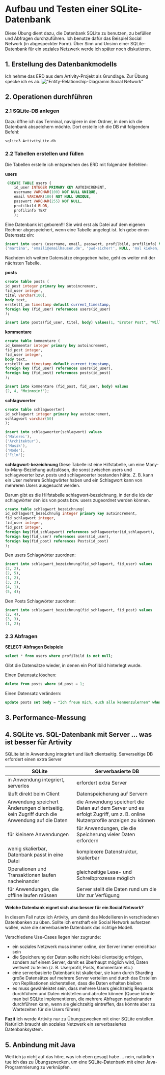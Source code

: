 # Aufbau und Testen einer SQLite-Datenbank


Diese Übung dient dazu, die Datenbank SQLite zu benutzen, zu befüllen und Abfragen durchzuführen. Ich benutze dafür das Beispiel Social Network (in abgespeckter Form). Über Sinn und Unsinn einer SQLite-Datenbank für ein soziales Netzwerk werde ich später noch diskutieren. 

## 1. Erstellung des Datenbankmodells

Ich nehme das ERD aus dem Artivity-Projekt als Grundlage. Zur Übung specke ich es ab.
!["Entity-Relationship-Diagramm Social Network"](image-1.png)



## 2. Operationen durchführen
### 2.1 SQLite-DB anlegen
Dazu öffne ich das Terminal, navigiere in den Ordner, in dem ich die Datenbank abspeichern möchte. Dort erstelle ich die DB mit folgendem Befehl:

```bash
sqlite3 ArtivityLite.db
```
### 2.2 Tabellen erstellen und füllen


Die Tabellen erstelle ich entsprechen des ERD mit folgenden Befehlen:

**users**
```sql
 CREATE TABLE users (
    id_user INTEGER PRIMARY KEY AUTOINCREMENT, 
    username VARCHAR(100) NOT NULL UNIQUE, 
    email VARCHAR(100) NOT NULL UNIQUE, 
    passwort VARCHAR(255) NOT NULL, 
    profilbild BLOB, 
    profilinfo TEXT
    );
```

Eine Datenbank ist geboren!!! Sie wird erst als Datei auf dem eigenen Rechner abgespeichert, wenn eine Tabelle angelegt ist.
Ich gebe einen Datensatz ein:
```sql
insert into users (username, email, passwort, profilbild, profilinfo) VALUES 
('martina', 'email1@emailhausen.de', 'pwd-sicher!', NULL, 'mal kieken, ob et jeht!');
```
Nachdem ich weitere Datensätze eingegeben habe, geht es weiter mit der nächsten Tabelle.

**posts**

```sql
create table posts (
id_post integer primary key autoincrement, 
fid_user integer, 
titel varchar(100), 
body text, 
erstellt_am timestamp default current_timestamp,
foreign key (fid_user) references users(id_user)
);
``` 

```sql
insert into posts(fid_user, titel, body) values(1, "Erster Post", "Willkommen bein Artivity!");
```



**kommentare**
```sql
create table kommentare (
id_kommentar integer primary key autoincrement, 
fid_post integer,
fid_user integer, 
body text, 
erstellt_am timestamp default current_timestamp,
foreign key (fid_user) references users(id_user),
foreign key (fid_post) references posts(id_post)
);
```
```sql
insert into kommentare (fid_post, fid_user, body) values
(2, 4, "Moinmoin!");
```
**schlagwoerter**

```sql
create table schlagwoerter(
id_schlagwort integer primary key autoincrement,
schlagwort varchar(50)
);
```
```sql
insert into schlagwoerter(schlagwort) values 
('Malerei'),
('Architektur'),
('Musik'),
('Mode'),
('Film');
```

**schlagwort-bezeichnung**
Diese Tabelle ist eine Hilfstabelle, um eine Many-to-Many-Beziehung aufzulösen, die sonst zwischen users und schlagwoerter bzw. posts und schlagwoerter bestanden hätte. Z. B. kann ein User mehrere Schlagwörter haben und ein Schlagwort kann von mehreren Users ausgesucht werden. 

Darum gibt es die Hilfstabelle schlagwort-bezeichnung, in der die ids der schlagwörter den ids von posts bzw. users zugeordnet werden können.

```sql 
create table schlagwort_bezeichnung(
id_schlagwort_bezeichnung integer primary key autoincrement,
fid_schlagwort integer,
fid_user integer,
fid_post integer,
foreign key(fid_schlagwort) references schlagwoerter(id_schlagwort),
foreign key(fid_user) references users(id_user),
foreign key(fid_post) references Posts(id_post)
);
```
Den users Schlagwörter zuordnen:
```sql
insert into schlagwort_bezeichnung(fid_schlagwort, fid_user) values
(2, 2),
(2, 5),
(1, 2),
(3, 3),
(4, 1),
(5, 4);
```
Den Posts Schlagwörter zuordnen:
```sql
insert into schlagwort_bezeichnung(fid_schlagwort, fid_post) values
(2, 4),
(3, 3),
(1, 2);
```

### 2.3 Abfragen

**SELECT-Abfragen Beispiele**

```sql
select * from users where profilbild is not null;
```
Gibt die Datensätze wieder, in denen ein Profilbild hinterlegt wurde.

Einen Datensatz löschen:
```sql
delete from posts where id_post = 1;
```
Einen Datensatz verändern:
```sql
update posts set body = "Ich freue mich, euch alle kennenzulernen" where id_post=2;
```

## 3. Performance-Messung

## 4. SQLite vs. SQL-Datenbank mit Server ... was ist besser für Artivity

SQLite ist in Anwendung integriert und läuft clientseitig. 
Serverseitige DB erfordert einen extra Server

SQLite | Serverbasierte DB
--- | ---
in Anwendung integriert, serverlos | erfordert extra Server
läuft direkt beim Client | Datenspeicherung auf Servern
Anwendung speichert Änderungen clientseitig, kein Zugriff durch die Anwendung auf die Daten | die Anwendung speichert die Daten auf dem Server und es erfolgt Zugriff, um z. B. online Nutzerprofile anzeigen zu können
für kleinere Anwendungen | für Anwendungen, die die Speicherung vieler Daten erfordern
wenig skalierbar, Datenbank passt in eine Datei | komplexere Datenstruktur, skalierbar
Operationen und Transaktionen laufen nacheinander | gleichzeitige Lese- und Schreibprozesse möglich
für Anwendungen, die offline laufen müssen | Server stellt die Daten rund um die Uhr zur Verfügung

**Welche Datenbank eignet sich also besser für ein Social Network?**

In diesem Fall nutze ich Artivity, um damit das Modellieren in verschiedenen Datenbanken zu üben.
Sollte ich ernsthaft ein Social Network aufsetzen wollen, wäre die serverbasierte Datenbank das richtige Modell.

Verschiedene Use-Cases liegen hier zugrunde:
- ein soziales Netzwerk muss immer online, der Server immer erreichbar sein
- die Speicherung der Daten sollte nicht lokal clientseitig erfolgen, sondern auf einem Server, damit es überhaupt möglich wird, Daten weltweit zu teilen (z. B. Userprofil, Posts, Kommentare etc.)
- eine serverbasierte Datenbank ist skalierbar, sie kann durch Sharding große Datensätze auf mehrere Server verteilen und durch das Erstellen von Replikationen sicherstellen, dass die Daten erhalten bleiben
- es muss gewähleistet sein, dass mehrere Users gleichzeitig Requests durchführen und Daten eintstellen und abrufen können
(Queue könnte man bei SQLite implementieren, die mehrere Abfragen nacheinander durchführen kann, wenn sie gleichzeitig eintreffen, das könnte aber zu Wartezeiten für die Users führen)

**Fazit**
Ich werde Artivity nur zu Übungszwecken mit einer SQLite erstellen.
Natürlich braucht ein soziales Netzwerk ein serverbasiertes Datenbanksystem.

## 5. Anbindung mit Java

Weil ich ja nicht auf das höre, was ich eben gesagt habe ... nein, natürlich tue ich das zu Übungszwecken, um eine SQLite-Datenbank mit einer Java-Programmierung zu verknüpfen.
